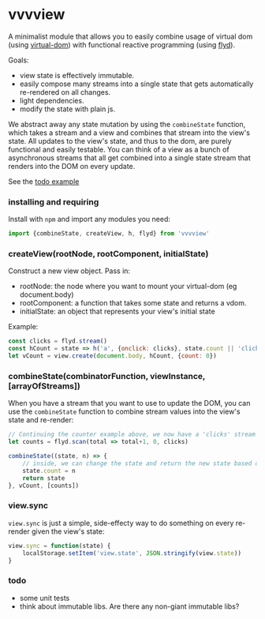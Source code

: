 # vvvview

A minimalist module that allows you to easily combine usage of virtual dom (using [virtual-dom](https://github.com/Matt-Esch/virtual-dom)) with functional reactive programming (using [flyd](https://github.com/paldepind/flyd)).

Goals:
- view state is effectively immutable.
- easily compose many streams into a single state that gets automatically re-rendered on all changes.
- light dependencies.
- modify the state with plain js.

We abstract away any state mutation by using the `combineState` function, which takes a stream and a view and combines that stream into the view's state. All updates to the view's state, and thus to the dom, are purely functional and easily testable. You can think of a view as a bunch of asynchronous streams that all get combined into a single state stream that renders into the DOM on every update.

See the [todo example](examples/todo/index.js)

### installing and requiring

Install with `npm` and import any modules you need:

```js
import {combineState, createView, h, flyd} from 'vvvview'
```

### createView(rootNode, rootComponent, initialState)

Construct a new view object. Pass in:

* rootNode: the node where you want to mount your virtual-dom (eg document.body)
* rootComponent: a function that takes some state and returns a vdom.
* initialState: an object that represents your view's initial state

Example:

```js
const clicks = flyd.stream()
const hCount = state => h('a', {onclick: clicks}, state.count || 'click me!')
let vCount = view.create(document.body, hCount, {count: 0})
```

### combineState(combinatorFunction, viewInstance, [arrayOfStreams])

When you have a stream that you want to use to update the DOM, you can use the `combineState` function to combine stream values into the view's state and re-render:

```js
// Continuing the counter example above, we now have a 'clicks' stream we can use to count your clicks
let counts = flyd.scan(total => total+1, 0, clicks)

combineState((state, n) => {
	// inside, we can change the state and return the new state based on the count.
	state.count = n
	return state
}, vCount, [counts])
```

### view.sync

`view.sync` is just a simple, side-effecty way to do something on every re-render given the view's state:

```js
view.sync = function(state) {
	localStorage.setItem('view.state', JSON.stringify(view.state))
}
```

### todo

* some unit tests 
* think about immutable libs. Are there any non-giant immutable libs?

